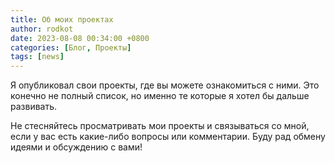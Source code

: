 ```yaml
---
title: Об моих проектах
author: rodkot
date: 2023-08-08 00:34:00 +0800
categories: [Блог, Проекты]
tags: [news]
---
```

Я опубликовал свои проекты, где вы можете ознакомиться с ними.
Это конечно не полный список, но именно те которые я хотел бы дальше развивать.

Не стесняйтесь просматривать мои проекты и связываться со мной, если у вас есть какие-либо вопросы или комментарии. Буду рад обмену идеями и обсуждению с вами!
